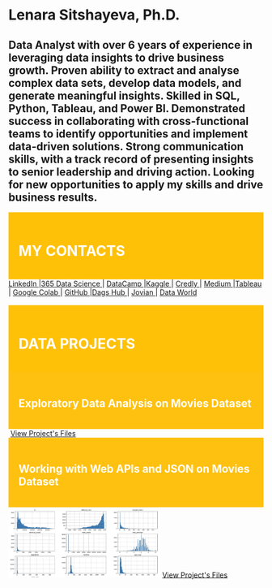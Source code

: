 # Lenara Sitshayeva, Ph.D. 
## Data Analyst with over 6 years of experience in leveraging data insights to drive business growth. Proven ability to extract and analyse complex data sets, develop data models, and generate meaningful insights. Skilled in SQL, Python, Tableau, and Power BI. Demonstrated success in collaborating with cross-functional teams to identify opportunities and implement data-driven solutions. Strong communication skills, with a track record of presenting insights to senior leadership and driving action. Looking for new opportunities to apply my skills and drive business results. 
<div style="background-color: #FFC107; padding: 20px;">
<h1 style="color: #FFF;">MY CONTACTS</h1>
</div>
<a href="https://www.linkedin.com/in/lenara-sitshayeva/">LinkedIn </a>|<a href="learn.365financialanalyst.com/profile/lenara-sitshayeva-phd/">365 Data Science </a>| <a href="https://www.datacamp.com/profile/LenaraSitshayeva">DataCamp </a>|<a href="https://www.kaggle.com/lenarasitshayeva">Kaggle </a>| <a href="https://www.credly.com/users/lenara-sitshayeva">Credly </a>| <a href="https://medium.com/@sitshayeva">Medium </a>|<a href="https://public.tableau.com/app/profile/lenara.sitshayeva">Tableau </a>| <a href="https://drive.google.com/drive/folders/1hDZrSDr9H5a28IoPMrSnel6Gb2EZWeSX?usp=share_link">Google Colab </a>| <a href="https://github.com/sitshayeva">GitHub </a>|<a href="https://dagshub.com/sitshayeva">Dags Hub </a>| <a href="https://jovian.com/sitshayeva">Jovian </a>| <a href="https://data.world/lenara">Data World </a>
<br><br>
<div style="background-color: #FFC107; padding: 20px;">
<h1 style="color: #FFF;"> DATA PROJECTS </h1>
</div>
<div style="background-color: #FFC110; padding: 20px;">
<h2 style="color: #FFF;">Exploratory Data Analysis on Movies Dataset</h2>
</div>
<img
  src=""
  style="display: inline-block; margin: 0 auto; max-width: 300px">
<a href="">View Project's Files</a> 
<div style="background-color: #FFC110; padding: 20px;">
<h2 style="color: #FFF;">Working with Web APIs and JSON on Movies Dataset</h2>
</div>
<img
  src="https://github.com/sitshayeva/lenara.github.io/blob/main/projects/1/cover.png"
  style="display: inline-block; margin: 0 auto; max-width: 300px">
<a href="https://github.com/sitshayeva/lenara.github.io/tree/main/projects/1">View Project's Files</a> 
  
  
  

